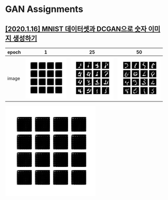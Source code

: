 # GAN Assignments
## [[2020.1.16] MNIST 데이터셋과 DCGAN으로 숫자 이미지 생성하기](https://github.com/yh08037/GAN_Assignments/tree/master/%5B1%5DDCGAN_MNIST)

| epoch | 1 | 25 | 50 |
| --------- | --------- | --------- | --------- |
| image | <img src="[1]DCGAN_MNIST/images/image_at_epoch_0001.png"> |  <img src="[1]DCGAN_MNIST/images/image_at_epoch_0025.png"> |  <img src="[1]DCGAN_MNIST/images/image_at_epoch_0050.png"> |


![dcgan_mnist](./[1]DCGAN_MNIST/images/dcgan_mnist.gif)
